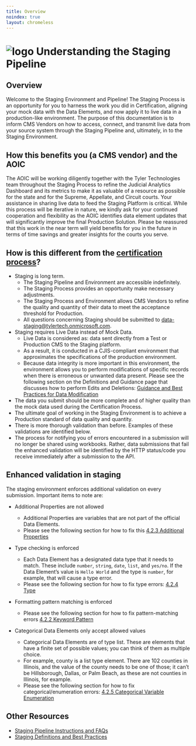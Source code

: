 ```yaml
---
title: Overview
noindex: true
layout: chromeless
---
```

# ![logo](https://www.tylertech.com/Portals/0/Logo-NavBar.jpg?ver=Js0wL8bzpXBsBHn_bv-Kjg%3d%3d) Understanding the Staging Pipeline
## Overview
Welcome to the Staging Environment and Pipeline! The Staging Process is an opportunity for you to harness the work you did in Certification, aligning your mock data with the Data Elements, and now apply it to live data in a production-like environment. The purpose of this documentation is to inform CMS Vendors on how to access, connect, and transmit live data from your source system through the Staging Pipeline and, ultimately, in to the Staging Environment. 

## How this benefits you (a CMS vendor) and the AOIC

The AOIC will be working diligently together with the Tyler Technologies team throughout the Staging Process to refine the Judicial Analytics Dashboard and its metrics to make it as valuable of a resource as possible for the state and for the Supreme, Appellate, and Circuit courts. Your assistance in sharing live data to feed the Staging Platform is critical. While this process will be iterative in nature, we kindly ask for your continued cooperation and flexibility as the AOIC identifies data element updates that will significantly improve the final Production Solution. Please be reassured that this work in the near term will yield benefits for you in the future in terms of time savings and greater insights for the courts you serve.

## How is this different from the [certification process](/publishers/cookbooks/alliance-exchange/certification.html)?
- Staging is long term.
    - The Staging Pipeline and Environment are accessible indefinitely. 
    - The Staging Process provides an opportunity make necessary adjustments. 
    - The Staging Process and Environment allows CMS Vendors to refine the quality and quantity of their data to meet the acceptance threshold for Production.
    - All questions concerning Staging should be submitted to [data-staging@tylertech.onmicrosoft.com](mailto:data-staging@tylertech.onmicrosoft.com).
- Staging requires Live Data instead of Mock Data.
    - Live Data is considered as: data sent directly from a Test or Production CMS to the Staging platform.
    - As a result, it is conducted in a CJIS-compliant environment that approximates the specifications of the production environment.
    - Because data integrity is more important in this environment, the environment allows you to perform modifications of specific records when there is erroneous or unwanted data present.  Please see the following section on the Definitions and Guidance page that discusses how to perform Edits and Deletions: [Guidance and Best Practices for Data Modification](/publishers/cookbooks/alliance-exchange/staging-definitions#guidance-and-best-practices-for-data-modification-edits-and-deletions) 
- The data you submit should be more complete and of higher quality than the mock data used during the Certification Process.
- The ultimate goal of working in the Staging Environment is to achieve a Production standard of data quality and quantity.
- There is more thorough validation than before. Examples of these validations are identified below.
- The process for notifying you of errors encountered in a submission will no longer be shared using workbooks. Rather, data submissions that fail the enhanced validation will be identified by the HTTP status/code you receive immediately after a submission to the API.

## Enhanced validation in staging
The staging environment enforces additional validation on every submission. Important items to note are:
- Additional Properties are not allowed 
    - Additional Properties are variables that are not part of the official Data Elements.
    - Please see the following section for how to fix this [4.2.3 Additional Properties](/publishers/cookbooks/alliance-exchange/staging-instructions#423-additional-properties)

- Type checking is enforced
    - Each Data Element has a designated data type that it needs to match.  These include `number`, `string`, `date`, `list`, and `yes/no`.  If the Data Element’s value is `Hello World` and the type is `number`, for example, that will cause a type error.
    - Please see the following section for how to fix type errors: [4.2.4 Type](/publishers/cookbooks/alliance-exchange/staging-instructions#424-type) 
- Formatting pattern matching is enforced
    - Please see the following section for how to fix pattern-matching errors [4.2.2 Keyword Pattern](/publishers/cookbooks/alliance-exchange/staging-instructions#422-keyword-pattern) 
- Categorical Data Elements only accept allowed values
    - Categorical Data Elements are of type list.  These are elements that have a finite set of possible values; you can think of them as multiple choice.
    - For example, county is a list type element.  There are 102 counties in Illinois, and the value of the county needs to be one of those; it can’t be Hillsborough, Dallas, or Palm Beach, as these are not counties in Illinois, for example.
    - Please see the following section for how to fix categorical/enumeration errors: [4.2.5 Categorical Variable Enumeration](/publishers/cookbooks/alliance-exchange/staging-instructions#425-categorical-variable-enumeration)

## Other Resources
- [Staging Pipeline Instructions and FAQs](/publishers/cookbooks/alliance-exchange/staging-instructions.html)
- [Staging Definitions and Best Practices](/publishers/cookbooks/alliance-exchange/staging-definitions.html)


